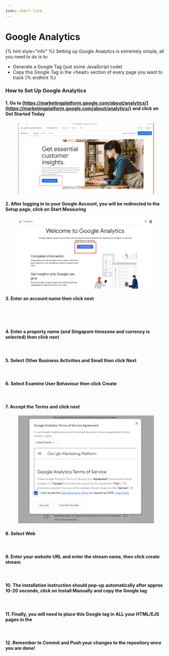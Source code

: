 ```yaml
---
icon: chart-line
---
```


# Google Analytics

{% hint style="info" %}
Setting up Google Analytics is extremely simple, all you need to do is to:

* Generate a Google Tag (just some JavaScript code)
* Copy this Google Tag in the \<head> section of every page you want to track
{% endhint %}

### How to Set Up Google Analytics

#### 1. Go to [https://marketingplatform.google.com/about/analytics/](https://marketingplatform.google.com/about/analytics/) and click on Get Started Today

<figure><img src="../.gitbook/assets/ga-1.webp" alt=""><figcaption></figcaption></figure>

#### 2. After logging in to your Google Account, you will be redirected to the Setup page, click on Start Measuring

<figure><img src="../.gitbook/assets/ga-2.png" alt=""><figcaption></figcaption></figure>

#### 3. Enter an account name then click next

<figure><img src="../.gitbook/assets/ga-3.avif" alt=""><figcaption></figcaption></figure>

<figure><img src="../.gitbook/assets/ga-4.avif" alt=""><figcaption></figcaption></figure>

#### 4. Enter a property name (and Singapore timezone and currency is selected) then click next

<figure><img src="../.gitbook/assets/ga-5.avif" alt=""><figcaption></figcaption></figure>

#### 5. Select Other Business Activities and Small then click Next

<figure><img src="../.gitbook/assets/ga-6.avif" alt=""><figcaption></figcaption></figure>

#### 6. Select Examine User Behaviour then click Create

<figure><img src="../.gitbook/assets/ga-7.avif" alt=""><figcaption></figcaption></figure>

#### 7. Accept the Terms and click next

<figure><img src="../.gitbook/assets/ga-8.png" alt=""><figcaption></figcaption></figure>

#### 8. Select Web

<figure><img src="../.gitbook/assets/ga-9.avif" alt=""><figcaption></figcaption></figure>

#### 9. Enter your website URL and enter the stream name, then click create stream

<figure><img src="../.gitbook/assets/ga-10.avif" alt=""><figcaption></figcaption></figure>

#### 10. The installation instruction should pop-up automatically after approx 10-20 seconds, click on Install Manually and copy the Google tag

<figure><img src="../.gitbook/assets/ga-11.avif" alt=""><figcaption></figcaption></figure>

#### 11. Finally, you will need to place this Google tag in ALL your HTML/EJS pages in the

<figure><img src="../.gitbook/assets/ga-12.avif" alt=""><figcaption></figcaption></figure>

#### 12. Remember to Commit and Push your changes to the repository once you are done!
